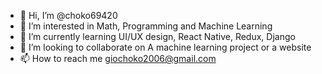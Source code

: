 - 👋 Hi, I’m @choko69420
- 👀 I’m interested in Math, Programming and Machine Learning
- 🌱 I’m currently learning UI/UX design, React Native, Redux, Django
- 💞️ I’m looking to collaborate on A machine learning project or a website
- 📫 How to reach me giochoko2006@gmail.com

<!---
choko69420/choko69420 is a ✨ special ✨ repository because its `README.md` (this file) appears on your GitHub profile.
You can click the Preview link to take a look at your changes.
--->
